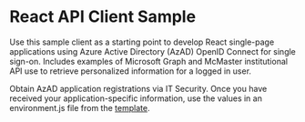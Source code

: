 # React API Client Sample
Use this sample client as a starting point to develop React single-page applications using Azure Active Directory (AzAD) 
OpenID Connect for single sign-on.  Includes examples of Microsoft Graph and McMaster institutional API use to 
retrieve personalized information for a logged in user.

Obtain AzAD application registrations via IT Security.  Once you have received your application-specific information,
use the values in an environment.js file from the [template](public/environment-template.js).
  